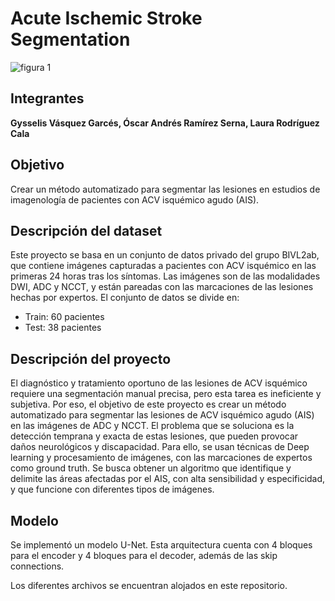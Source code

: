 # **Acute Ischemic Stroke Segmentation**
![figura 1](https://github.com/gysselis40/Acute_Ischemic_Stroke_Segmentation/blob/main/Banner.png)
## Integrantes 
**Gysselis Vásquez Garcés, Óscar Andrés Ramírez Serna, Laura Rodríguez Cala**
## Objetivo
Crear un método automatizado para segmentar las lesiones en estudios de imagenología de pacientes con ACV isquémico agudo (AIS).

## Descripción del dataset
Este proyecto se basa en un conjunto de datos privado del grupo BIVL2ab, que contiene imágenes capturadas a pacientes con ACV isquémico en las primeras 24 horas tras los síntomas. Las imágenes son de las modalidades DWI, ADC y NCCT, y están pareadas con las marcaciones de las lesiones hechas por expertos. El conjunto de datos se divide en:
- Train: 60 pacientes
- Test: 38 pacientes

## Descripción del proyecto
El diagnóstico y tratamiento oportuno de las lesiones de ACV isquémico requiere una segmentación manual precisa, pero esta tarea es ineficiente y subjetiva. Por eso, el objetivo de este proyecto es crear un método automatizado para segmentar las lesiones de ACV isquémico agudo (AIS) en las imágenes de ADC y NCCT. El problema que se soluciona es la detección temprana y exacta de estas lesiones, que pueden provocar daños neurológicos y discapacidad. Para ello, se usan técnicas de Deep learning y procesamiento de imágenes, con las marcaciones de expertos como ground truth. Se busca obtener un algoritmo que identifique y delimite las áreas afectadas por el AIS, con alta sensibilidad y especificidad, y que funcione con diferentes tipos de imágenes.

## Modelo
Se implementó un modelo U-Net. Esta arquitectura cuenta con 4 bloques para el encoder y 4 bloques para el decoder, además de las skip connections.

Los diferentes archivos se encuentran alojados en este repositorio.
